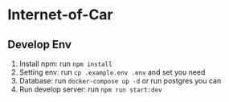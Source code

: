 # Internet-of-Car

## Develop Env

1. Install npm: run `npm install`
1. Setting env: run `cp .example.env .env` and set you need
1. Database: run `docker-compose up -d` or run postgres you can
1. Run develop server: run `npm run start:dev`
